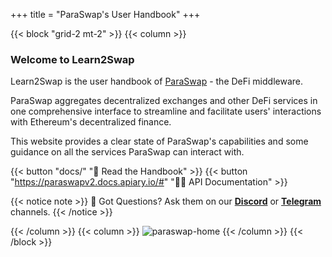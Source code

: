 +++
title = "ParaSwap's User Handbook"
+++

{{< block "grid-2 mt-2" >}}
{{< column >}}

### Welcome to Learn2Swap

Learn2Swap is the user handbook of [ParaSwap](https://paraswap.io) - the DeFi middleware.

ParaSwap aggregates decentralized exchanges and other DeFi services in one comprehensive interface to streamline and facilitate users' interactions with Ethereum's decentralized finance.

This website provides a clear state of ParaSwap's capabilities and some guidance on all the services ParaSwap can interact with.

{{< button "docs/" "📖 Read the Handbook" >}} {{< button "https://paraswapv2.docs.apiary.io/#" "👩‍💻 API Documentation" >}}

{{< notice note >}}
💬 Got Questions? Ask them on our **[Discord](https://discord.gg/wYePFfR)** or **[Telegram](https://t.me/paraswap)** channels.
{{< /notice >}}

{{< /column >}}
{{< column >}}
![paraswap-home](/images/paraswap-home.png)
{{< /column >}}
{{< /block >}}